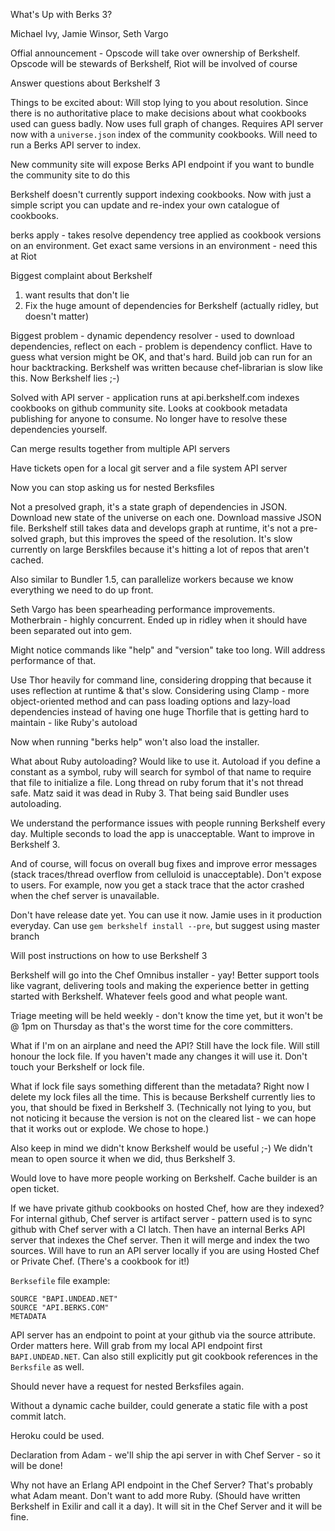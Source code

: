 What's Up with Berks 3?

Michael Ivy, Jamie Winsor, Seth Vargo

Offial announcement - Opscode will take over ownership of Berkshelf.  Opscode will be stewards of Berkshelf, Riot will be involved of course

Answer questions about Berkshelf 3

Things to be excited about:
Will stop lying to you about resolution.  Since there is no authoritative place to make decisions about what cookbooks used can guess badly.  Now uses full graph of changes.  Requires API server now with a `universe.json` index of the community cookbooks.  Will need to run a Berks API server to index.

New community site will expose Berks API endpoint if you want to bundle the community site to do this

Berkshelf doesn't currently support indexing cookbooks.  Now with just a simple script you can update and re-index your own catalogue of cookbooks.

berks apply - takes resolve dependency tree applied as cookbook versions on an environment.  Get exact same versions in an environment - need this at Riot

Biggest complaint about Berkshelf
1) want results that don't lie
2) Fix the huge amount of dependencies for Berkshelf (actually ridley, but doesn't matter)

Biggest problem - dynamic dependency resolver - used to download dependencies, reflect on each - problem is dependency conflict.  Have to guess what version might be OK, and that's hard.  Build job can run for an hour backtracking.  Berkshelf was written because chef-librarian is slow like this.  Now Berkshelf lies ;-)

Solved with API server - application runs at api.berkshelf.com indexes cookbooks on github community site.  Looks at cookbook metadata publishing for anyone to consume.  No longer have to resolve these dependencies yourself.

Can merge results together from multiple API servers

Have tickets open for a local git server and a file system API server

Now you can stop asking us for nested Berksfiles

Not a presolved graph, it's a state graph of dependencies in JSON.  Download new state of the universe on each one.  Download massive JSON file.  Berkshelf still takes data and develops graph at runtime, it's not a pre-solved graph, but this improves the speed of the resolution.  It's slow currently on large Berskfiles because it's hitting a lot of repos that aren't cached.

Also similar to Bundler 1.5, can parallelize workers because we know everything we need to do up front.

Seth Vargo has been spearheading performance improvements.  Motherbrain - highly concurrent.  Ended up in ridley when it should have been separated out into gem.

Might notice commands like "help" and "version" take too long.  Will address performance of that.

Use Thor heavily for command line, considering dropping that because it uses reflection at runtime & that's slow.  Considering using Clamp - more object-oriented method and can pass loading options and lazy-load dependencies instead of having one huge Thorfile that is getting hard to maintain - like Ruby's autoload

Now when running "berks help" won't also load the installer.

What about Ruby autoloading?  Would like to use it.  Autoload if you define a constant as a symbol, ruby will search for symbol of that name to require that file to initialize a file.  Long thread on ruby forum that it's not thread safe.  Matz said it was dead in Ruby 3.  That being said Bundler uses autoloading.

We understand the performance issues with people running Berkshelf every day.  Multiple seconds to load the app is unacceptable.  Want to improve in Berkshelf 3.

And of course, will focus on overall bug fixes and improve error messages (stack traces/thread overflow from celluloid is unacceptable).  Don't expose to users.  For example, now you get a stack trace that the actor crashed when the chef server is unavailable.

Don't have release date yet.  You can use it now.  Jamie uses in it production everyday.
Can use `gem berkshelf install --pre`, but suggest using master branch

Will post instructions on how to use Berkshelf 3

Berkshelf will go into the Chef Omnibus installer - yay!  Better support tools like vagrant, delivering tools and making the experience better in getting started with Berkshelf.  Whatever feels good and what people want.

Triage meeting will be held weekly - don't know the time yet, but it won't be @ 1pm on Thursday as that's the worst time for the core committers.

What if I'm on an airplane and need the API?  Still have the lock file.  Will still honour the lock file.  If you haven't made any changes it will use it.  Don't touch your Berkshelf or lock file.

What if lock file says something different than the metadata?  Right now I delete my lock files all the time.  This is because Berkshelf currently lies to you, that should be fixed in Berkshelf 3.  (Technically not lying to you, but not noticing it because the version is not on the cleared list - we can hope that it works out or explode.  We chose to hope.)

Also keep in mind we didn't know Berkshelf would be useful ;-)  We didn't mean to open source it when we did, thus Berkshelf 3.

Would love to have more people working on Berkshelf.  Cache builder is an open ticket.

If we have private github cookbooks on hosted Chef, how are they indexed?  For internal github, Chef server is artifact server - pattern used is to sync github with Chef server with a CI latch.  Then have an internal Berks API server that indexes the Chef server.  Then it will merge and index the two sources.  Will have to run an API server locally if you are using Hosted Chef or Private Chef.  (There's a cookbook for it!)

`Berksefile` file example:

    SOURCE "BAPI.UNDEAD.NET"
    SOURCE "API.BERKS.COM"
    METADATA

API server has an endpoint to point at your github via the source attribute.  Order matters here.  Will grab from my local API endpoint first `BAPI.UNDEAD.NET`.  Can also still explicitly put git cookbook references in the `Berksfile` as well.

Should never have a request for nested Berksfiles again.

Without a dynamic cache builder, could generate a static file with a post commit latch.

Heroku could be used.

Declaration from Adam - we'll ship the api server in with Chef Server - so it will be done!

Why not have an Erlang API endpoint in the Chef Server?  That's probably what Adam meant.  Don't want to add more Ruby.  (Should have written Berkshelf in Exilir and call it a day).  It will sit in the Chef Server and it will be fine.




